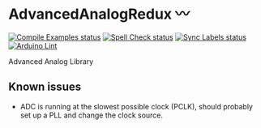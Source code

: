 AdvancedAnalogRedux 〰
======================
[![Compile Examples status](https://github.com/bcmi-labs/AdvancedAnalogRedux/actions/workflows/compile-examples.yml/badge.svg)](https://github.com/bcmi-labs/AdvancedAnalogRedux/actions/workflows/compile-examples.yml)
[![Spell Check status](https://github.com/bcmi-labs/AdvancedAnalogRedux/actions/workflows/spell-check-task.yml/badge.svg)](https://github.com/bcmi-labs/AdvancedAnalogRedux/actions/workflows/spell-check-task.yml)
[![Sync Labels status](https://github.com/bcmi-labs/AdvancedAnalogRedux/actions/workflows/sync-labels.yml/badge.svg)](https://github.com/bcmi-labs/AdvancedAnalogRedux/actions/workflows/sync-labels.yml)
[![Arduino Lint](https://github.com/bcmi-labs/AdvancedAnalogRedux/workflows/Arduino%20Lint/badge.svg)](https://github.com/bcmi-labs/AdvancedAnalogRedux/actions?workflow=Arduino+Lint)


Advanced Analog Library

## Known issues

* ADC is running at the slowest possible clock (PCLK), should probably set up a PLL and change the clock source.
